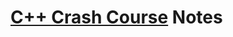 # [C++ Crash Course](https://www.amazon.com/C-Crash-Course-Josh-Lospinoso/dp/1593278888/ref=sr_1_1?crid=254N8A8UJMOYA&keywords=c%2B%2B+crash+course+lospinoso&qid=1694284767&sprefix=c%2B%2B+crash+course+lospinoso%2Caps%2C228&sr=8-1) Notes


